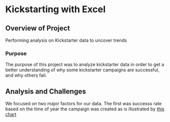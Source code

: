 # Kickstarting with Excel

## Overview of Project
Performing analysis on Kickstarter data to uncover trends

### Purpose
The purpose of this project was to analyze kickstarter data in order to get a better understanding of why some kickstarter campaigns are successful, and why others fail. 

## Analysis and Challenges
We focused on two major factors for our data. The first was successs rate based on the time of year the campaign was created as is illustrated by [this chart](https://github.com/robyrob78/kickstarter-analysis/blob/master/resources/Outcomes_vs_Goals.png)
